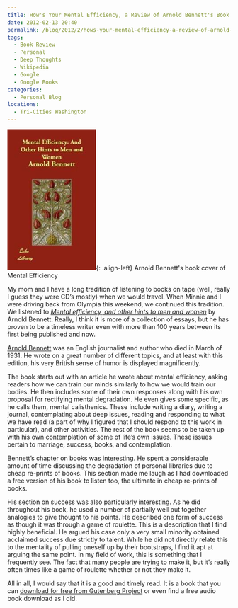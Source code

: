 ```yaml
---
title: How's Your Mental Efficiency, a Review of Arnold Bennett's Book
date: 2012-02-13 20:40
permalink: /blog/2012/2/hows-your-mental-efficiency-a-review-of-arnold-bennetts-book
tags:
  - Book Review
  - Personal
  - Deep Thoughts
  - Wikipedia
  - Google
  - Google Books
categories:
  - Personal Blog
locations: 
  - Tri-Cities Washington
---
```


![Arnold Bennett's book cover of Mental Efficiency][1]{: .align-left} Arnold Bennett's book cover of Mental Efficiency 

   [1]: /assets/media/mental-efficiency-arnold-bennett-book-cover.jpg

My mom and I have a long tradition of listening to books on tape (well, really I guess they were CD’s mostly) when we would travel. When Minnie and I were driving back from Olympia this weekend, we continued this tradition. We listened to _[Mental efficiency, and other hints to men and women][2]_ by Arnold Bennett. Really, I think it is more of a collection of essays, but he has proven to be a timeless writer even with more than 100 years between its first being published and now.

   [2]: http://goo.gl/uP1vr

[Arnold Bennett][3] was an English journalist and author who died in March of 1931. He wrote on a great number of different topics, and at least with this edition, his very British sense of humor is displayed magnificently.

   [3]: http://en.wikipedia.org/wiki/Arnold_Bennett

The book starts out with an article he wrote about mental efficiency, asking readers how we can train our minds similarly to how we would train our bodies. He then includes some of their own responses along with his own proposal for rectifying mental degradation. He even gives some specific, as he calls them, mental calisthenics. These include writing a diary, writing a journal, contemplating about deep issues, reading and responding to what we have read (a part of why I figured that I should respond to this work in particular), and other activities. The rest of the book seems to be taken up with his own contemplation of some of life’s own issues. These issues pertain to marriage, success, books, and contemplation.

Bennett’s chapter on books was interesting. He spent a considerable amount of time discussing the degradation of personal libraries due to cheap re-prints of books. This section made me laugh as I had downloaded a free version of his book to listen too, the ultimate in cheap re-prints of books.

His section on success was also particularly interesting. As he did throughout his book, he used a number of partially well put together analogies to give thought to his points. He described one form of success as though it was through a game of roulette. This is a description that I find highly beneficial. He argued his case only a very small minority obtained acclaimed success due strictly to talent. While he did not directly relate this to the mentality of pulling oneself up by their bootstraps, I find it apt at arguing the same point. In my field of work, this is something that I frequently see. The fact that many people are trying to make it, but it’s really often times like a game of roulette whether or not they make it.

All in all, I would say that it is a good and timely read. It is a book that you can [download for free from Gutenberg Project][4] or even find a free audio book download as I did.

   [4]: http://www.gutenberg.org/ebooks/23347
